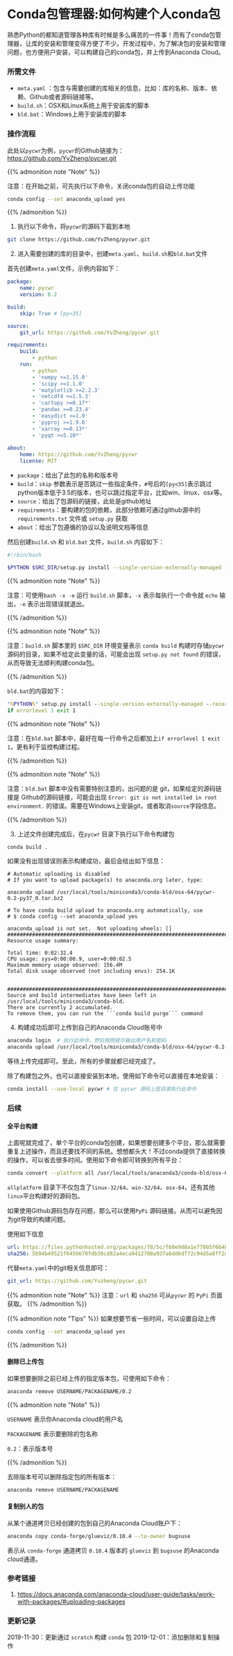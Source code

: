# Conda包管理器:如何构建个人conda包


熟悉Python的都知道管理各种库有时候是多么痛苦的一件事！而有了conda包管理器，让库的安装和管理变得方便了不少。开发过程中，为了解决包的安装和管理问题，也方便用户安装，可以构建自己的conda包，并上传到Anaconda Cloud。

### 所需文件

* `meta.yaml` ：包含与需要创建的库相关的信息，比如：库的名称、版本、依赖、Github或者源码链接等。
* `build.sh`：OSX和Linux系统上用于安装库的脚本
* `bld.bat`：Windows上用于安装库的脚本

### 操作流程

此处以`pycwr`为例，`pycwr`的Github链接为：https://github.com/YvZheng/pycwr.git

{{% admonition note "Note" %}}

注意：在开始之前，可先执行以下命令，关闭conda包的自动上传功能

```bash
conda config --set anaconda_upload yes
```

{{% /admonition %}}

1) 执行以下命令，将`pycwr`的源码下载到本地

```bash
git clone https://github.com/YvZheng/pycwr.git
```

2) 进入需要创建的库的目录中，创建`meta.yaml`、`build.sh`和`bld.bat`文件

首先创建`meta.yaml`文件，示例内容如下：

```yaml
package:
    name: pycwr
    version: 0.2

build:
    skip: True # [py<35]

source:
    git_url: https://github.com/YvZheng/pycwr.git

requirements:
    build:
        - python
    run:
        - python
        - 'numpy <=1.15.0'
        - 'scipy >=1.1.0'
        - 'matplotlib >=2.2.3'
        - 'netcdf4 >=1.5.3'
        - 'cartopy >=0.17*'
        - 'pandas >=0.23.4'
        - 'easydict >=1.9'
        - 'pyproj >=1.9.6'
        - 'xarray >=0.13*'
        - 'pyqt >=5.10*'
        
about:
    home: https://github.com/YvZheng/pycwr
    license: MIT
```

* `package`：给出了此包的名称和版本号
* `build`：`skip` 参数表示是否跳过一些指定条件，`#`号后的`[py<35]`表示跳过python版本低于3.5的版本，也可以跳过指定平台，比如win、linux、osx等。
* `source`：给出了包源码的链接，此处是github地址
* `requirements`：要构建的包的依赖，此部分依赖可通过github源中的`requirements.txt` 文件或 `setup.py` 获取
* `about`：给出了包遵循的协议以及说明文档等信息

然后创建`build.sh` 和 `bld.bat` 文件，`build.sh` 内容如下：

```bash
#!/bin/bash

$PYTHON $SRC_DIR/setup.py install --single-version-externally-managed --record=record.txt
```

{{% admonition note "Note" %}}

注意：可使用`bash -x -e`  运行 `build.sh` 脚本，`-x` 表示每执行一个命令就 `echo` 输出，`-e` 表示出现错误就退出。

{{% /admonition  %}}

{{% admonition note "Note" %}}

注意：`build.sh` 脚本里的 `$SRC_DIR` 环境变量表示 `conda build` 构建时存储`pycwr`源码的目录，如果不给定此变量的话，可能会出现 `setup.py not found` 的错误，从而导致无法顺利构建conda包。

{{% /admonition  %}}

`bld.bat`的内容如下：

```bat
"%PYTHON%" setup.py install --single-version-externally-managed --record=record.txt
if errorlevel 1 exit 1
```

{{% admonition note "Note" %}}

注意：在`bld.bat` 脚本中，最好在每一行命令之后都加上`if errorlevel 1 exit 1`，更有利于监控构建过程。

{{% /admonition  %}}

{{% admonition note "Note" %}}

注意：`bld.bat` 脚本中没有需要特别注意的，出问题的是 git，如果给定的源码链接是 Github的源码链接，可能会出现 `Error: git is not installed in root environment.` 的错误。需要在Windows上安装git，或者取消`source`字段信息。

{{% /admonition  %}}

3) 上述文件创建完成后，在`pycwr` 目录下执行以下命令构建包

```bash
conda build .
```

如果没有出现错误则表示构建成功，最后会给出如下信息：

```
# Automatic uploading is disabled
# If you want to upload package(s) to anaconda.org later, type:

anaconda upload /usr/local/tools/miniconda3/conda-bld/osx-64/pycwr-0.2-py37_0.tar.bz2

# To have conda build upload to anaconda.org automatically, use
# $ conda config --set anaconda_upload yes

anaconda_upload is not set.  Not uploading wheels: []
####################################################################################
Resource usage summary:

Total time: 0:02:32.4
CPU usage: sys=0:00:00.9, user=0:00:02.5
Maximum memory usage observed: 156.4M
Total disk usage observed (not including envs): 254.1K


####################################################################################
Source and build intermediates have been left in /usr/local/tools/miniconda3/conda-bld.
There are currently 2 accumulated.
To remove them, you can run the ```conda build purge``` command
```

4) 构建成功后即可上传到自己的Anaconda Cloud账号中

```bash
anaconda login  # 执行此命令，然后按照提示输出用户名和密码
anaconda upload /usr/local/tools/miniconda3/conda-bld/osx-64/pycwr-0.2-py37_0.tar.bz2
```

等待上传完成即可。至此，所有的步骤就都已经完成了。

除了构建包之外，也可以直接安装到本地，使用如下命令可以直接在本地安装：

```bash
conda install --use-local pycwr # 在 pycwr 源码上层目录执行此命令
```

### 后续
#### 全平台构建

上面呢就完成了，单个平台的conda包创建，如果想要创建多个平台，那么就需要重复上述操作，而且还要找不同的系统。想想都头大！不过conda提供了直接转换的操作，可以省去很多时间。使用如下命令即可转换到所有平台：

```bash
conda convert --platform all /usr/local/tools/anaconda3/conda-bld/osx-64/pycwr-0.2-py37_0.tar.bz2 -o allplatform/
```

`allplatform` 目录下不仅包含了`linux-32/64`、`win-32/64`、`osx-64`，还有其他`linux`平台构建好的源码包。

如果使用Github源码包存在问题，那么可以使用`PyPi` 源码链接。从而可以避免因为git导致的构建问题。

使用如下信息

```yaml
url: https://files.pythonhosted.org/packages/f8/5c/f60e9d8a1e77005f664b76ff8aeaee5bc05d0a91798afd7f53fc998dbc47/pycwr-0.2-py37.tar.gz
sha256: 5b94b49521f6456670fdb30cd82a4eca9412788a93fa6dd6df72c94d5a8ff2d7
```

代替`meta.yaml`中的git相关信息即可：

```yaml
git_url: https://github.com/Yvzheng/pycwr.git
```

{{% admonition note "Note" %}}
注意：`url` 和 `sha256` 可从`pycwr` 的 `PyPi` 页面获取。
{{% /admonition  %}}

{{% admonition note "Tips" %}}
如果想要节省一些时间，可以设置自动上传
```bash
conda config --set anaconda_upload yes
```
{{% /admonition %}}

#### 删除已上传包

如果想要删除之前已经上传的指定版本包，可使用如下命令：

```bash
anaconda remove USERNAME/PACKAGENAME/0.2
```

{{% admonition note "Note" %}}

`USERNAME` 表示你Anaconda cloud的用户名

`PACKAGENAME` 表示要删除的包名称

`0.2`：表示版本号

{{% /admonition %}}


去除版本号可以删除指定包的所有版本：

```bash
anaconda remove USERNAME/PACKAGENAME
```

#### 复制别人的包

从某个通道拷贝已经创建的包到自己的Anaconda Cloud账户下：

```bash
anaconda copy conda-forge/glueviz/0.10.4 --to-owner bugsuse
```

表示从 `conda-forge` 通道拷贝 `0.10.4` 版本的 `glueviz` 到 `bugsuse` 的Anaconda cloud通道。

### 参考链接

1. https://docs.anaconda.com/anaconda-cloud/user-guide/tasks/work-with-packages/#uploading-packages

### 更新记录

2019-11-30：更新通过 `scratch` 构建 `conda` 包
2019-12-01：添加删除和复制操作


